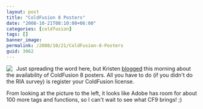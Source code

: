 ```yaml
---
layout: post
title: "ColdFusion 8 Posters"
date: "2008-10-21T08:10:00+06:00"
categories: [coldfusion]
tags: []
banner_image: 
permalink: /2008/10/21/ColdFusion-8-Posters
guid: 3062
---
```


<img src="http://www.webbschofield.com/images/tagposter2.png" align="left" style="margin-right:10px"> Just spreading the word here, but Kristen <a href="http://www.webbschofield.com/index.cfm/2008/10/21/ColdFusion-8-Tag-Posters-Available-Now">blogged</a> this morning about the availability of ColdFusion 8 posters. All you have to do (if you didn't do the RIA survey) is register your ColdFusion license.

From looking at the picture to the left, it looks like Adobe has room for about 100 more tags and functions, so I can't wait to see what CF9 brings! ;)

<br clear="left">